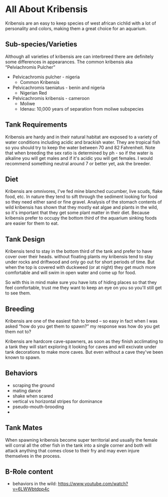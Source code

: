 # All About Kribensis
Kribensis are an easy to keep species of west african cichlid with a lot of personality and colors, making them a great choice for an aquarium.

## Sub-species/Varieties
Although all varieties of kribensis are can interbreed there are definitely some differences in appearances. The common kribensis aka “Pelviachromis Pulcher”

- Pelvicachromis pulcher - nigeria
	- Common Kribensis
- Pelvicachromis taeniatus - benin and nigeria
	- Nigerian Red
- Pelvicachromis kribensis - cameroon
	- Moliwe
	- Idenau: 10,000 years of separation from moliwe subspecies

## Tank Requirements
Kribensis are hardy and in their natural habitat are exposed to a variety of water conditions including acidic and brackish water. They are tropical fish so you should try to keep the water between 70 and 82 Fahrenheit. Note that when breeding the sex ratio is determined by ph - so if the water is alkaline you will get males and if it's acidic you will get females. I would recommend something neutral around 7 or better yet, ask the breeder.

## Diet
Kribensis are omnivores, I've fed mine blanched cucumber, live scuds, flake food, etc. In nature they tend to sift through the sediment looking for food so they need either sand or fine gravel. Analysis of the stomach contents of wild kribensis has shown that they mostly eat algae and plants in the wild, so it's important that they get some plant matter in their diet. Because kribensis prefer to occupy the bottom third of the aquarium sinking foods are easier for them to eat.

## Tank Design
Kribensis tend to stay in the bottom third of the tank and prefer to have cover over their heads. without floating plants my kribensis tend to stay under rocks and driftwood and only go out for short periods of time. But when the top is covered with duckweed (or at night) they get much more comfortable and will swim in open water and come up for food.

So with this in mind make sure you have lots of hiding places so that they feel comfortable, trust me they want to keep an eye on you so you'll still get to see them.

## Breeding
Kribensis are one of the easiest fish to breed – so easy in fact when I was asked “how do you get them to spawn?” my response was how do you get them not to?

Kribensis are hardcore cave-spawners, as soon as they finish acclimating to a tank they will start exploring it looking for caves and will excivate under tank decorations to make more caves. But even without a cave they've been known to spawn.

## Behaviors
- scraping the ground
- mating dance
- shake when scared
- vertical vs horizontal stripes for dominance
- pseudo-mouth-brooding
- 



## Tank Mates
When spawning kribensis become super territorial and usually the female will corral all the other fish in the tank into a single corner and both will attack anything that comes close to their fry and may even injure themselves in the process.


## B-Role content
- behaviors in the wild: https://www.youtube.com/watch?v=6LWWbtdpp4c
